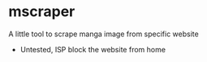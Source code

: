 # mscraper
A little tool to scrape manga image from specific website

* Untested, ISP block the website from home
